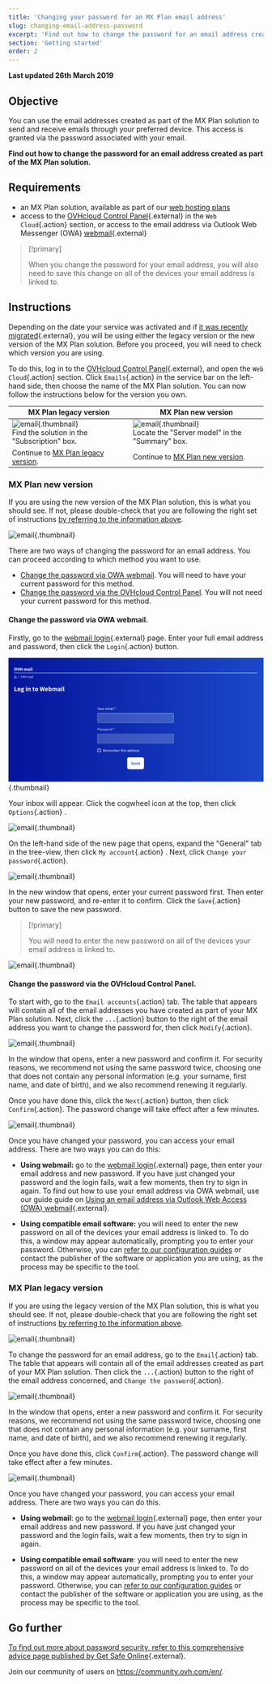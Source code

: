 ```yaml
---
title: 'Changing your password for an MX Plan email address'
slug: changing-email-address-password
excerpt: 'Find out how to change the password for an email address created in your MX Plan account'
section: 'Getting started'
order: 2
---
```


**Last updated 26th March 2019**

## Objective

You can use the email addresses created as part of the MX Plan solution to send and receive emails through your preferred device. This access is granted via the password associated with your email.

**Find out how to change the password for an email address created as part of the MX Plan solution.**

## Requirements

- an MX Plan solution, available as part of our [web hosting plans](https://www.ovh.com/sg/web-hosting/)
- access to the [OVHcloud Control Panel](https://ca.ovh.com/auth/?action=gotomanager){.external} in the `Web Cloud`{.action} section, or access to the email address via Outlook Web Messenger (OWA) [webmail](https://www.ovh.com/sg/mail/){.external}

> [!primary]
>
> When you change the password for your email address, you will also need to save this change on all of the devices your email address is linked to.
>

## Instructions

Depending on the date your service was activated and if [it was recently migrated](https://www.ovh.co.uk/mxplan-migration/){.external}, you will be using either the legacy version or the new version of the MX Plan solution. Before you proceed, you will need to check which version you are using. 

To do this, log in to the [OVHcloud Control Panel](https://ca.ovh.com/auth/?action=gotomanager){.external}, and open the `Web Cloud`{.action} section. Click `Emails`{.action} in the service bar on the left-hand side, then choose the name of the MX Plan solution. You can now follow the instructions below for the version you own.

|MX Plan legacy version|MX Plan new version|
|---|---|
|![email](images/mxplan-password-legacy-step1.png){.thumbnail}<br> Find the solution in the "Subscription" box.|![email](images/mxplan-password-new-step1.png){.thumbnail}<br>Locate the "Server model" in the "Summary" box.|
|Continue to [MX Plan legacy version](./#mx-plan-legacy-version).|Continue to [MX Plan new version](./#mx-plan-new-version).|

### MX Plan new version

If you are using the new version of the MX Plan solution, this is what you should see. If not, please double-check that you are following the right set of instructions [by referring to the information above](./#instructions).  

![email](images/mxplan-password-new-step1.png){.thumbnail}

There are two ways of changing the password for an email address. You can proceed according to which method you want to use.

- [Change the password via OWA webmail](./#change-the-password-via-owa-webmail). You will need to have your current password for this method. 
- [Change the password via the OVHcloud Control Panel](./#change-the-password-via-the-ovhcloud-control-panel). You will not need your current password for this method.

#### Change the password via OWA webmail.

Firstly, go to the [webmail login](https://www.ovh.com/sg/mail/){.external} page. Enter your full email address and password, then click the `Login`{.action} button. 

![email](images/mxplan-password-new-step2.png){.thumbnail}

Your inbox will appear. Click the cogwheel icon at the top, then click `Options`{.action} .

![email](images/mxplan-password-new-step3.png){.thumbnail}

On the left-hand side of the new page that opens, expand the "General" tab in the tree-view, then click `My account`{.action} . Next, click `Change your password`{.action}.

![email](images/mxplan-password-new-step4.png){.thumbnail}

In the new window that opens, enter your current password first. Then enter your new password, and re-enter it to confirm. Click the `Save`{.action} button to save the new password.

> [!primary]
>
> You will need to enter the new password on all of the devices your email address is linked to.
>

![email](images/mxplan-password-new-step5.png){.thumbnail}

#### Change the password via the OVHcloud Control Panel.

To start with, go to the `Email accounts`{.action} tab. The table that appears will contain all of the email addresses you have created as part of your MX Plan solution. Next, click the `...`{.action} button to the right of the email address you want to change the password for, then click `Modify`{.action}.

![email](images/mxplan-password-new-step6.png){.thumbnail}

In the window that opens, enter a new password and confirm it. For security reasons, we recommend not using the same password twice, choosing one that does not contain any personal information (e.g. your surname, first name, and date of birth), and we also recommend renewing it regularly.

Once you have done this, click the `Next`{.action} button, then click `Confirm`{.action}. The password change will take effect after a few minutes.

![email](images/mxplan-password-new-step7.png){.thumbnail}

Once you have changed your password, you can access your email address. There are two ways you can do this:

- **Using webmail:** go to the [webmail login](https://www.ovh.com/sg/mail/){.external} page, then enter your email address and new password. If you have just changed your password and the login fails, wait a few moments, then try to sign in again. To find out how to use your email address via OWA webmail, use our guide guide on [Using an email address via Outlook Web Access (OWA) webmail](../using-owa){.external}.

- **Using compatible email software:** you will need to enter the new password on all of the devices your email address is linked to. To do this, a window may appear automatically, prompting you to enter your password. Otherwise, you can [refer to our configuration guides](../) or contact the publisher of the software or application you are using, as the process may be specific to the tool.

### MX Plan legacy version

If you are using the legacy version of the MX Plan solution, this is what you should see. If not, please double-check that you are following the right set of instructions [by referring to the information above](./#instructions). 

![email](images/mxplan-password-legacy-step1.png){.thumbnail}

To change the password for an email address, go to the `Email`{.action} tab. The table that appears will contain all of the email addresses created as part of your MX Plan solution. Then click the `...`{.action} button to the right of the email address concerned, and `Change the password`{.action}.

![email](images/mxplan-password-legacy-step2.png){.thumbnail}

In the window that opens, enter a new password and confirm it. For security reasons, we recommend not using the same password twice, choosing one that does not contain any personal information (e.g. your surname, first name, and date of birth), and we also recommend renewing it regularly.

Once you have done this, click `Confirm`{.action}. The password change will take effect after a few minutes.

![email](images/mxplan-password-legacy-step3.png){.thumbnail}

Once you have changed your password, you can access your email address. There are two ways you can do this.

- **Using webmail**: go to the [webmail login](https://www.ovh.com/sg/mail/){.external} page, then enter your email address and new password. If you have just changed your password and the login fails, wait a few moments, then try to sign in again.

- **Using compatible email software**: you will need to enter the new password on all of the devices your email address is linked to. To do this, a window may appear automatically, prompting you to enter your password. Otherwise, you can [refer to our configuration guides](../) or contact the publisher of the software or application you are using, as the process may be specific to the tool.

## Go further

[To find out more about password security, refer to this comprehensive advice page published by Get Safe Online](https://www.getsafeonline.org/protecting-yourself/){.external}.

Join our community of users on <https://community.ovh.com/en/>.